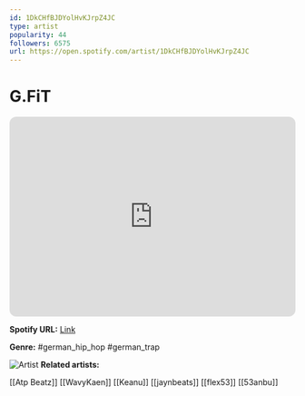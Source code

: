 ```yaml
---
id: 1DkCHfBJDYolHvKJrpZ4JC
type: artist
popularity: 44
followers: 6575
url: https://open.spotify.com/artist/1DkCHfBJDYolHvKJrpZ4JC
---
```

# G.FiT

<iframe style="border-radius:12px" src="https://open.spotify.com/embed/artist/1DkCHfBJDYolHvKJrpZ4JC" width="100%" height="352" frameBorder="0" allowfullscreen="" allow="autoplay; clipboard-write; encrypted-media; fullscreen; picture-in-picture" loading="lazy"></iframe>

**Spotify URL:** [Link](https://open.spotify.com/artist/1DkCHfBJDYolHvKJrpZ4JC)

**Genre:**  #german_hip_hop #german_trap

![Artist](https://i.scdn.co/image/ab6761610000e5eb1876e18e2f88ebe3f8fc61e9)
**Related artists:**

[[Atp Beatz]]
[[WavyKaen]]
[[Keanu]]
[[jaynbeats]]
[[flex53]]
[[53anbu]]

